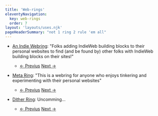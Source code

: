 ```yaml
---
title: 'Web-rings'
eleventyNavigation:
  key: web-rings
  order: 7
layout: 'layouts/uses.njk'
pageHeaderSummary: "not 1 ring 2 rule 'em all"
---
```


- [An Indie Webring](https://xn--sr8hvo.ws/): "Folks adding IndieWeb building blocks to their personal websites to find (and be found by) other folks with IndieWeb building blocks on their sites!"
  - [← Previus](https://xn--sr8hvo.ws/previous) [Next →](https://xn--sr8hvo.ws/next)

- [Meta Ring](https://meta-ring.hedy.dev/): "This is a webring for anyone who enjoys tinkering and experimenting with their personal websites"
  - [← Previus](https://meta-ring.hedy.dev/previous) [Next →](https://meta-ring.hedy.dev/next)

- [Dither Ring](https://meta-ring.hedy.dev/): Uncomming...
  - [← Previus](https://api.ditherring.site/next) [Next →](https://api.ditherring.site/next)





